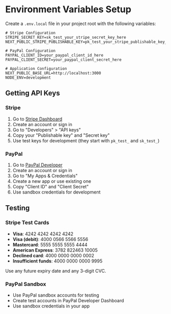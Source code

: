 # Environment Variables Setup

Create a `.env.local` file in your project root with the following variables:

```env
# Stripe Configuration
STRIPE_SECRET_KEY=sk_test_your_stripe_secret_key_here
NEXT_PUBLIC_STRIPE_PUBLISHABLE_KEY=pk_test_your_stripe_publishable_key_here

# PayPal Configuration
PAYPAL_CLIENT_ID=your_paypal_client_id_here
PAYPAL_CLIENT_SECRET=your_paypal_client_secret_here

# Application Configuration
NEXT_PUBLIC_BASE_URL=http://localhost:3000
NODE_ENV=development
```

## Getting API Keys

### Stripe
1. Go to [Stripe Dashboard](https://dashboard.stripe.com/)
2. Create an account or sign in
3. Go to "Developers" > "API keys"
4. Copy your "Publishable key" and "Secret key"
5. Use test keys for development (they start with `pk_test_` and `sk_test_`)

### PayPal
1. Go to [PayPal Developer](https://developer.paypal.com/)
2. Create an account or sign in
3. Go to "My Apps & Credentials"
4. Create a new app or use existing one
5. Copy "Client ID" and "Client Secret"
6. Use sandbox credentials for development

## Testing

### Stripe Test Cards
- **Visa**: 4242 4242 4242 4242
- **Visa (debit)**: 4000 0566 5566 5556
- **Mastercard**: 5555 5555 5555 4444
- **American Express**: 3782 822463 10005
- **Declined card**: 4000 0000 0000 0002
- **Insufficient funds**: 4000 0000 0000 9995

Use any future expiry date and any 3-digit CVC.

### PayPal Sandbox
- Use PayPal sandbox accounts for testing
- Create test accounts in PayPal Developer Dashboard
- Use sandbox credentials in your app
